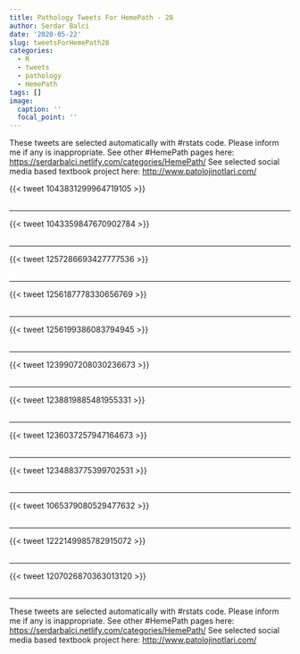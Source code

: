 ```yaml
---
title: Pathology Tweets For HemePath - 28
author: Serdar Balci
date: '2020-05-22'
slug: tweetsForHemePath28
categories:
  - R
  - tweets
  - pathology
  - HemePath
tags: []
image:
  caption: ''
  focal_point: ''
---
```



These tweets are selected automatically with #rstats code. Please inform me if any is inappropriate.
See other #HemePath pages here: https://serdarbalci.netlify.com/categories/HemePath/ 
See selected social media based textbook project here: http://www.patolojinotlari.com/

{{< tweet 1043831299964719105 >}}
<br>
<br>
<hr>
{{< tweet 1043359847670902784 >}}
<br>
<br>
<hr>
{{< tweet 1257286693427777536 >}}
<br>
<br>
<hr>
{{< tweet 1256187778330656769 >}}
<br>
<br>
<hr>
{{< tweet 1256199386083794945 >}}
<br>
<br>
<hr>
{{< tweet 1239907208030236673 >}}
<br>
<br>
<hr>
{{< tweet 1238819885481955331 >}}
<br>
<br>
<hr>
{{< tweet 1236037257947164673 >}}
<br>
<br>
<hr>
{{< tweet 1234883775399702531 >}}
<br>
<br>
<hr>
{{< tweet 1065379080529477632 >}}
<br>
<br>
<hr>
{{< tweet 1222149985782915072 >}}
<br>
<br>
<hr>
{{< tweet 1207026870363013120 >}}
<br>
<br>
<hr>


These tweets are selected automatically with #rstats code. Please inform me if any is inappropriate.
See other #HemePath pages here: https://serdarbalci.netlify.com/categories/HemePath/ 
See selected social media based textbook project here: http://www.patolojinotlari.com/
